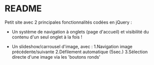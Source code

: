 # README

Petit site avec 2 principales fonctionnalités codées en jQuery :

* Un système de navigation à onglets (page d'accueil)
et visibilité du contenu d'un seul onglet à la fois !

* Un slideshow/carrousel d'image, avec :
1.Navigation image précédente/suivante
2.Défilement automatique (5sec.)
3.Sélection directe d'une image via les 'boutons ronds'
